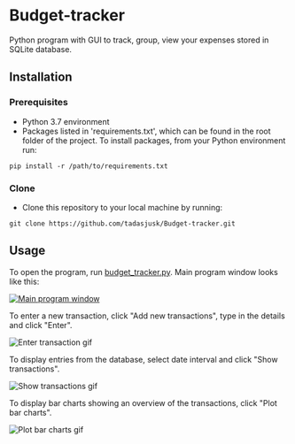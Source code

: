 # Budget-tracker
Python program with GUI to track, group, view your expenses stored in SQLite database.
## Installation
### Prerequisites
* Python 3.7 environment
* Packages listed in 'requirements.txt', which can be found in the root folder of the project. To install packages, from your Python environment run:
```
pip install -r /path/to/requirements.txt
```
### Clone
- Clone this repository to your local machine by running:
```
git clone https://github.com/tadasjusk/Budget-tracker.git
```
## Usage
To open the program, run [budget_tracker.py](https://github.com/tadasjusk/Budget-tracker/blob/master/budget_tracker.py). Main program window looks like this:

[![Main program window](https://i.imgur.com/xHGPQ25.png)]()

To enter a new transaction, click "Add new transactions", type in the details and click "Enter".

![Enter transaction gif](http://g.recordit.co/37aYvEWWdH.gif)

To display entries from the database, select date interval and click "Show transactions".

![Show transactions gif](http://g.recordit.co/tduPurXqm2.gif)

To display bar charts showing an overview of the transactions, click "Plot bar charts".

![Plot bar charts gif](http://g.recordit.co/FpkDdPr1oz.gif)

